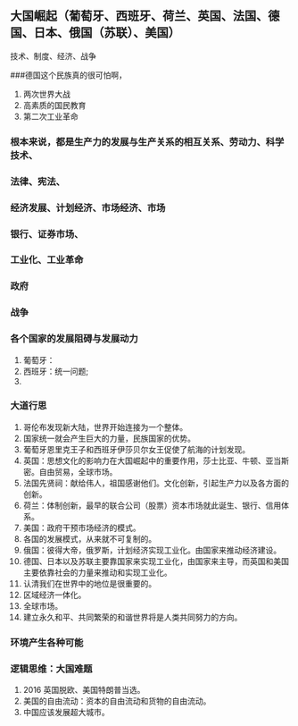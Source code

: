 ## 大国崛起（葡萄牙、西班牙、荷兰、英国、法国、德国、日本、俄国（苏联）、美国）

技术、制度、经济、战争

###德国这个民族真的很可怕啊，

1. 两次世界大战
2. 高素质的国民教育
3. 第二次工业革命

### 根本来说，都是生产力的发展与生产关系的相互关系、劳动力、科学技术、



### 法律、宪法、



### 经济发展、计划经济、市场经济、市场



### 银行、证券市场、



### 工业化、工业革命



### 政府



### 战争



### 各个国家的发展阻碍与发展动力

1. 葡萄牙：
2. 西班牙：统一问题;
3. ​




### 大道行思

1. 哥伦布发现新大陆，世界开始连接为一个整体。
2. 国家统一就会产生巨大的力量，民族国家的优势。
3. 葡萄牙恩里克王子和西班牙伊莎贝尔女王促使了航海的计划发现。
4. 英国：思想文化的影响力在大国崛起中的重要作用，莎士比亚、牛顿、亚当斯密。自由贸易，全球市场。
5. 法国先贤祠：献给伟人，祖国感谢他们。文化创新，引起生产力以及各方面的创新。
6. 荷兰：体制创新，最早的联合公司（股票）资本市场就此诞生、银行、信用体系。
7. 美国：政府干预市场经济的模式。
8. 各国的发展模式，从来就不可复制的。
9. 俄国：彼得大帝，俄罗斯，计划经济实现工业化。由国家来推动经济建设。
10. 德国、日本以及苏联主要靠国家来实现工业化，由国家来主导，而英国和美国主要依靠社会的力量来推动和实现工业化。
11. 认清我们在世界中的地位是很重要的。
12. 区域经济一体化。
13. 全球市场。
14. 建立永久和平、共同繁荣的和谐世界将是人类共同努力的方向。

### 环境产生各种可能





### 逻辑思维：大国难题

1. 2016  英国脱欧、美国特朗普当选。
2. 美国的自由流动：资本的自由流动和货物的自由流动。
3. 中国应该发展超大城市。


